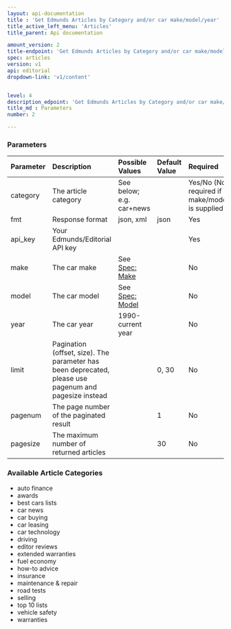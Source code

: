 ```yaml
---
layout: api-documentation
title : 'Get Edmunds Articles by Category and/or car make/model/year'
title_active_left_menu: 'Articles'
title_parent: Api documentation

amount_version: 2
title-endpoint: 'Get Edmunds Articles by Category and/or car make/model/year'
spec: articles
version: v1
api: editorial
dropdown-link: 'v1/content'


level: 4
description_edpoint: 'Get Edmunds Articles by Category and/or car make/model/year'
title_md : Parameters
number: 2

---
```



### Parameters

| Parameter  	| Description                           | Possible Values   	| Default Value | Required                                                  |
|:--------------|:--------------------------------------|:----------------------|:------------- |:----------------------------------------------------------|
| category	 	| The article category          		| See below; e.g. car+news |            | Yes/No (Not required if car make/model/year is supplied)  |
| fmt        	| Response format                       | json, xml         	| json          | Yes                                                       |
| api_key       | Your Edmunds/Editorial API key                     |                       |               | Yes                                                       |
| make  	 	| The car make                  		| See [Spec: Make](/api-documentation/vehicle/spec_make/v2/) | 		        | No                    |
| model		 	| The car model                     	| See [Spec: Model](/api-documentation/vehicle/spec_model/v2/) | 		    | No                    |
| year  	 	| The car year                      	| 1990-current year     | 		        | No                                                        |
| limit		 	| Pagination (offset, size). The parameter has been deprecated, please use pagenum and pagesize instead | | 0, 30    | No                   |
| pagenum	 	| The page number of the paginated result | 					| 1	            | No                                                        |
| pagesize	 	| The maximum number of returned articles | 					| 30            | No                                                        |

### Available Article Categories

* auto finance
* awards
* best cars lists
* car news
* car buying
* car leasing
* car technology
* driving
* editor reviews
* extended warranties
* fuel economy
* how-to advice
* insurance
* maintenance & repair
* road tests
* selling
* top 10 lists
* vehicle safety
* warranties

